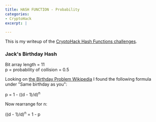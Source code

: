 ```yaml
---
title: HASH FUNCTION - Probability
categories:
- CryptoHack
excerpt: |
  
---
```


This is my writeup of the [CryptoHack Hash Functions challenges](https://cryptohack.org/challenges/hashes/).

### Jack's Birthday Hash

Bit array length = 11 <br>
p = probability of collision = 0.5

Looking on [the Birthday Problem Wikipedia](https://en.wikipedia.org/wiki/Birthday_problem) I found the following formula under "Same birthday as you":

p = 1 - ((d - 1)/d)<sup>n</sup>

Now rearrange for n:

((d - 1)/d)<sup>n</sup> = 1 - p

